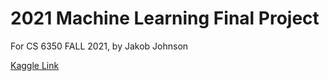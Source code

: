 # 2021 Machine Learning Final Project
For CS 6350 FALL 2021, by Jakob Johnson

[Kaggle Link](https://www.kaggle.com/t/9a5e3392a78a47ecb04e825588917dbe)
